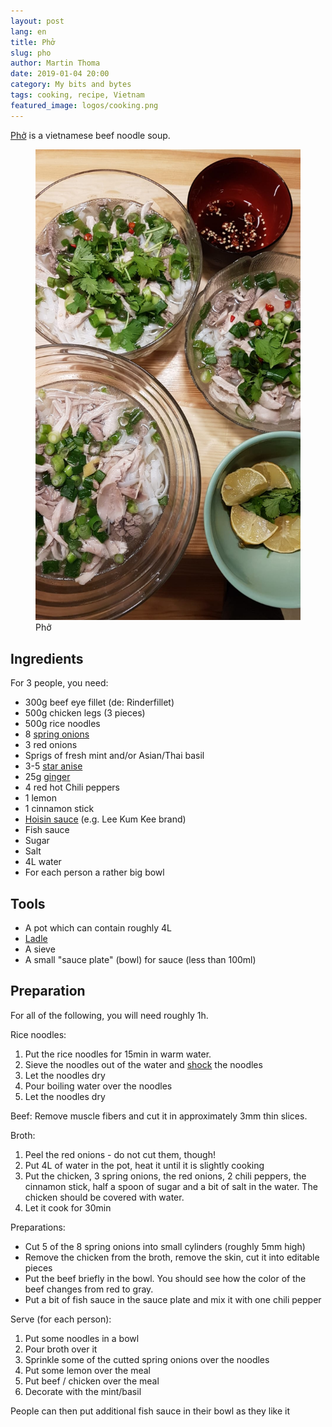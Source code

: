 ```yaml
---
layout: post
lang: en
title: Phở
slug: pho
author: Martin Thoma
date: 2019-01-04 20:00
category: My bits and bytes
tags: cooking, recipe, Vietnam
featured_image: logos/cooking.png
---
```

[Phở](https://en.wikipedia.org/wiki/Pho) is a vietnamese beef noodle soup.

<figure class="wp-caption aligncenter img-thumbnail">
    <a href="../images/2019/01/pho.jpg"><img src="../images/2019/01/pho.jpg" alt="Pho" style="width: 512px;"/></a>
    <figcaption class="text-center">Phở</figcaption>
</figure>

## Ingredients

For 3 people, you need:

* 300g beef eye fillet (de: Rinderfillet)
* 500g chicken legs (3 pieces)
* 500g rice noodles
* 8 [spring onions](https://en.wikipedia.org/wiki/Scallion)
* 3 red onions
* Sprigs of fresh mint and/or Asian/Thai basil
* 3-5 [star anise](https://en.wikipedia.org/wiki/Illicium_verum)
* 25g [ginger](https://en.wikipedia.org/wiki/Ginger)
* 4 red hot Chili peppers
* 1 lemon
* 1 cinnamon stick
* [Hoisin sauce](https://en.wikipedia.org/wiki/Hoisin_sauce) (e.g. Lee Kum Kee brand)
* Fish sauce
* Sugar
* Salt
* 4L water
* For each person a rather big bowl


## Tools

* A pot which can contain roughly 4L
* [Ladle](https://en.wikipedia.org/wiki/Ladle_(spoon))
* A sieve
* A small "sauce plate" (bowl) for sauce (less than 100ml)


## Preparation

For all of the following, you will need roughly 1h.

Rice noodles:

1. Put the rice noodles for 15min in warm water.
2. Sieve the noodles out of the water and [shock](https://en.wikipedia.org/wiki/Shocking_(cooking)) the noodles
3. Let the noodles dry
4. Pour boiling water over the noodles
5. Let the noodles dry

Beef: Remove muscle fibers and cut it in approximately 3mm thin slices.

Broth:

1. Peel the red onions - do not cut them, though!
2. Put 4L of water in the pot, heat it until it is slightly cooking
3. Put the chicken, 3 spring onions, the red onions, 2 chili peppers, the
   cinnamon stick, half a spoon of sugar and a bit of salt in the water. The
   chicken should be covered with water.
4. Let it cook for 30min

Preparations:

* Cut 5 of the 8 spring onions into small cylinders (roughly 5mm high)
* Remove the chicken from the broth, remove the skin, cut it into editable pieces
* Put the beef briefly in the bowl. You should see how the color of the beef changes from red to gray.
* Put a bit of fish sauce in the sauce plate and mix it with one chili pepper

Serve (for each person):

1. Put some noodles in a bowl
2. Pour broth over it
3. Sprinkle some of the cutted spring onions over the noodles
4. Put some lemon over the meal
5. Put beef / chicken over the meal
6. Decorate with the mint/basil

People can then put additional fish sauce in their bowl as they like it
